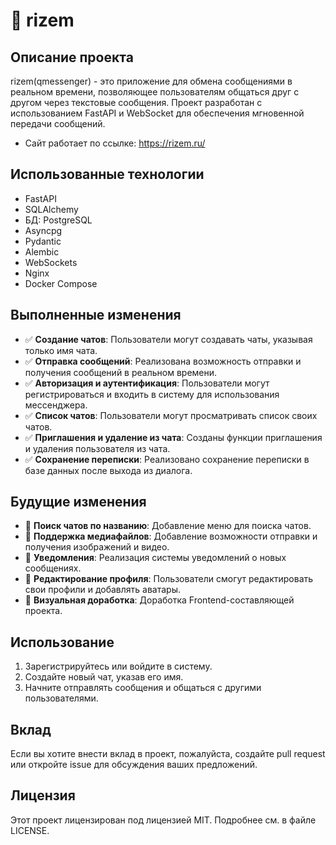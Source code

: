 # 📱 rizem

## Описание проекта
rizem(qmessenger) - это приложение для обмена сообщениями в реальном времени, позволяющее пользователям общаться друг с другом через текстовые сообщения. Проект разработан с использованием FastAPI и WebSocket для обеспечения мгновенной передачи сообщений.
- Сайт работает по ссылке: https://rizem.ru/

## Использованные технологии
- FastAPI
- SQLAlchemy
- БД: PostgreSQL
- Asyncpg
- Pydantic
- Alembic
- WebSockets
- Nginx
- Docker Compose

## Выполненные изменения
- ✅ **Создание чатов**: Пользователи могут создавать чаты, указывая только имя чата.
- ✅ **Отправка сообщений**: Реализована возможность отправки и получения сообщений в реальном времени.
- ✅ **Авторизация и аутентификация**: Пользователи могут регистрироваться и входить в систему для использования мессенджера.
- ✅ **Список чатов**: Пользователи могут просматривать список своих чатов.
- ✅ **Приглашения и удаление из чата**: Созданы функции приглашения и удаления пользователя из чата.
- ✅ **Сохранение переписки**: Реализовано сохранение переписки в базе данных после выхода из диалога.

## Будущие изменения
- 🚀 **Поиск чатов по названию**: Добавление меню для поиска чатов.
- 🚀 **Поддержка медиафайлов**: Добавление возможности отправки и получения изображений и видео.
- 🚀 **Уведомления**: Реализация системы уведомлений о новых сообщениях.
- 🚀 **Редактирование профиля**: Пользователи смогут редактировать свои профили и добавлять аватары.
- 🚀 **Визуальная доработка**: Доработка Frontend-составляющей проекта.

## Использование
1. Зарегистрируйтесь или войдите в систему.
2. Создайте новый чат, указав его имя.
3. Начните отправлять сообщения и общаться с другими пользователями.

## Вклад
Если вы хотите внести вклад в проект, пожалуйста, создайте pull request или откройте issue для обсуждения ваших предложений.

## Лицензия
Этот проект лицензирован под лицензией MIT. Подробнее см. в файле LICENSE.
